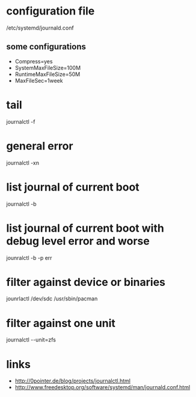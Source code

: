 # configuration file

/etc/systemd/journald.conf

## some configurations

* Compress=yes
* SystemMaxFileSize=100M
* RuntimeMaxFileSize=50M
* MaxFileSec=1week

# tail

journalctl -f

# general error

journalctl -xn

# list journal of current boot

journalctl -b

# list journal of current boot with debug level error and worse

jounralctl -b -p err

# filter against device or binaries

jounrlactl /dev/sdc /usr/sbin/pacman

# filter against one unit

journalctl --unit=zfs

# links

* http://0pointer.de/blog/projects/journalctl.html
* http://www.freedesktop.org/software/systemd/man/journald.conf.html
